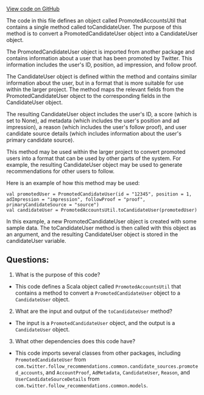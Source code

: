 [View code on GitHub](https://github.com/misbahsy/the-algorithm/follow-recommendations-service/server/src/main/scala/com/twitter/follow_recommendations/flows/ads/PromotedAccountsUtil.scala)

The code in this file defines an object called PromotedAccountsUtil that contains a single method called toCandidateUser. The purpose of this method is to convert a PromotedCandidateUser object into a CandidateUser object. 

The PromotedCandidateUser object is imported from another package and contains information about a user that has been promoted by Twitter. This information includes the user's ID, position, ad impression, and follow proof. 

The CandidateUser object is defined within the method and contains similar information about the user, but in a format that is more suitable for use within the larger project. The method maps the relevant fields from the PromotedCandidateUser object to the corresponding fields in the CandidateUser object. 

The resulting CandidateUser object includes the user's ID, a score (which is set to None), ad metadata (which includes the user's position and ad impression), a reason (which includes the user's follow proof), and user candidate source details (which includes information about the user's primary candidate source). 

This method may be used within the larger project to convert promoted users into a format that can be used by other parts of the system. For example, the resulting CandidateUser object may be used to generate recommendations for other users to follow. 

Here is an example of how this method may be used:

```
val promotedUser = PromotedCandidateUser(id = "12345", position = 1, adImpression = "impression", followProof = "proof", primaryCandidateSource = "source")
val candidateUser = PromotedAccountsUtil.toCandidateUser(promotedUser)
```

In this example, a new PromotedCandidateUser object is created with some sample data. The toCandidateUser method is then called with this object as an argument, and the resulting CandidateUser object is stored in the candidateUser variable.
## Questions: 
 1. What is the purpose of this code?
- This code defines a Scala object called `PromotedAccountsUtil` that contains a method to convert a `PromotedCandidateUser` object to a `CandidateUser` object.

2. What are the input and output of the `toCandidateUser` method?
- The input is a `PromotedCandidateUser` object, and the output is a `CandidateUser` object.

3. What other dependencies does this code have?
- This code imports several classes from other packages, including `PromotedCandidateUser` from `com.twitter.follow_recommendations.common.candidate_sources.promoted_accounts`, and `AccountProof`, `AdMetadata`, `CandidateUser`, `Reason`, and `UserCandidateSourceDetails` from `com.twitter.follow_recommendations.common.models`.